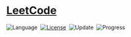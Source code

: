 # [LeetCode](https://leetcode.com/problemset/all/)

![Language](https://img.shields.io/badge/language-Python-green)&nbsp;
[![License](https://img.shields.io/badge/license-MIT-blue.svg)](./LICENSE.md)&nbsp;
![Update](https://img.shields.io/badge/update-weekly-green.svg)&nbsp;
![Progress](https://img.shields.io/badge/progress%20%20-29%20%2F%202376-yellowgreen)&nbsp;
